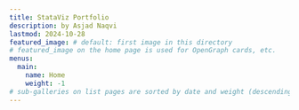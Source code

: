 ```yaml
---
title: StataViz Portfolio
description: by Asjad Naqvi
lastmod: 2024-10-28
featured_image: # default: first image in this directory
# featured_image on the home page is used for OpenGraph cards, etc.
menus:
  main:
    name: Home
    weight: -1
# sub-galleries on list pages are sorted by date and weight (descending)
---
```

